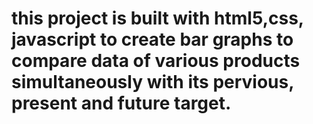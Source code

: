 # this project is built with html5,css, javascript to create bar graphs to compare data of various products simultaneously with its pervious, present and future target.
